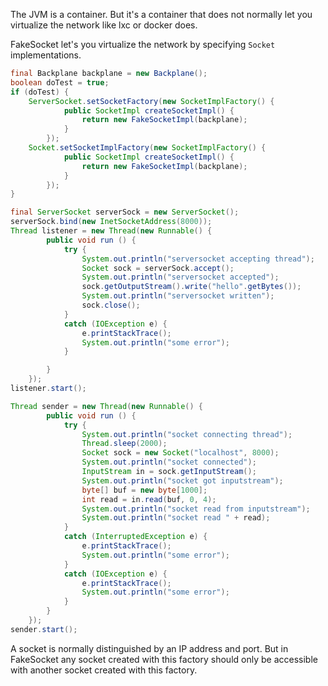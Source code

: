 The JVM is a container. But it's a container that does not normally
let you virtualize the network like lxc or docker does.

FakeSocket let's you virtualize the network by specifying `Socket`
implementations.

```Java
final Backplane backplane = new Backplane();
boolean doTest = true;
if (doTest) {
    ServerSocket.setSocketFactory(new SocketImplFactory() {
            public SocketImpl createSocketImpl() {
                return new FakeSocketImpl(backplane);
            }
        });
    Socket.setSocketImplFactory(new SocketImplFactory() {
            public SocketImpl createSocketImpl() {
                return new FakeSocketImpl(backplane);
            }
        });
}

final ServerSocket serverSock = new ServerSocket();
serverSock.bind(new InetSocketAddress(8000));
Thread listener = new Thread(new Runnable() {
        public void run () {
            try {
                System.out.println("serversocket accepting thread");
                Socket sock = serverSock.accept();
                System.out.println("serversocket accepted");
                sock.getOutputStream().write("hello".getBytes());
                System.out.println("serversocket written");
                sock.close();
            }
            catch (IOException e) {
                e.printStackTrace();
                System.out.println("some error");
            }

        }
    });
listener.start();

Thread sender = new Thread(new Runnable() {
        public void run () {
            try {
                System.out.println("socket connecting thread");
                Thread.sleep(2000);
                Socket sock = new Socket("localhost", 8000);
                System.out.println("socket connected");
                InputStream in = sock.getInputStream();
                System.out.println("socket got inputstream");
                byte[] buf = new byte[1000];
                int read = in.read(buf, 0, 4);
                System.out.println("socket read from inputstream");
                System.out.println("socket read " + read);
            }
            catch (InterruptedException e) {
                e.printStackTrace();
                System.out.println("some error");
            }
            catch (IOException e) {
                e.printStackTrace();
                System.out.println("some error");
            }
        }
    });
sender.start();
```

A socket is normally distinguished by an IP address and port. But in
FakeSocket any socket created with this factory should only be
accessible with another socket created with this factory.
